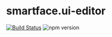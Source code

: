 # smartface.ui-editor

[![Build Status](https://travis-ci.org/smartface/smartface.ui-editor.svg)](https://travis-ci.org/smartface/smartface.ui-editor)
![npm version](https://img.shields.io/npm/v/@smartface/smartface.ui-editor.svg?style=flat)
